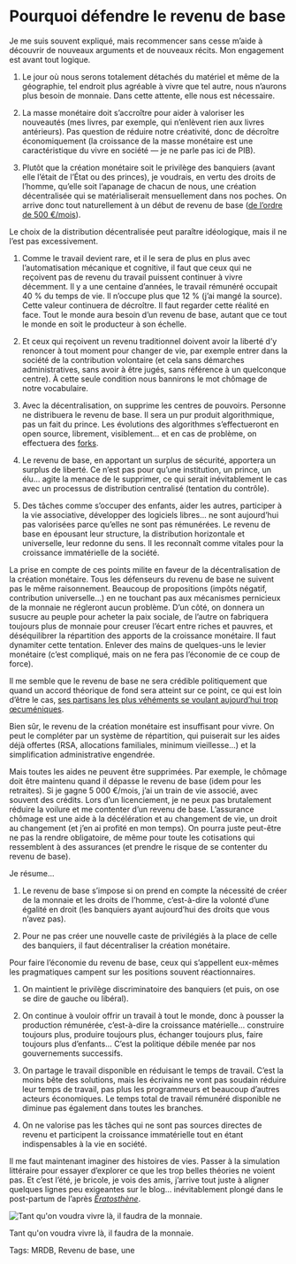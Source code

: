 # Pourquoi défendre le revenu de base

Je me suis souvent expliqué, mais recommencer sans cesse m’aide à découvrir de nouveaux arguments et de nouveaux récits. Mon engagement est avant tout logique.

1. Le jour où nous serons totalement détachés du matériel et même de la géographie, tel endroit plus agréable à vivre que tel autre, nous n’aurons plus besoin de monnaie. Dans cette attente, elle nous est nécessaire.

2. La masse monétaire doit s’accroître pour aider à valoriser les nouveautés (mes livres, par exemple, qui n’enlèvent rien aux livres antérieurs). Pas question de réduire notre créativité, donc de décroître économiquement (la croissance de la masse monétaire est une caractéristique du vivre en société — je ne parle pas ici de PIB).

3. Plutôt que la création monétaire soit le privilège des banquiers (avant elle l’était de l’État ou des princes), je voudrais, en vertu des droits de l’homme, qu’elle soit l’apanage de chacun de nous, une création décentralisée qui se matérialiserait mensuellement dans nos poches. On arrive donc tout naturellement à un début de revenu de base ([de l’ordre de 500 €/mois](http://www.creationmonetaire.info/2014/06/masse-monetaire-e-juin-2014.html)).

Le choix de la distribution décentralisée peut paraître idéologique, mais il ne l’est pas excessivement.

1. Comme le travail devient rare, et il le sera de plus en plus avec l’automatisation mécanique et cognitive, il faut que ceux qui ne reçoivent pas de revenu du travail puissent continuer à vivre décemment. Il y a une centaine d’années, le travail rémunéré occupait 40 % du temps de vie. Il n’occupe plus que 12 % (j’ai mangé la source). Cette valeur continuera de décroître. Il faut regarder cette réalité en face. Tout le monde aura besoin d’un revenu de base, autant que ce tout le monde en soit le producteur à son échelle.

5. Et ceux qui reçoivent un revenu traditionnel doivent avoir la liberté d’y renoncer à tout moment pour changer de vie, par exemple entrer dans la société de la contribution volontaire (et cela sans démarches administratives, sans avoir à être jugés, sans référence à un quelconque centre). À cette seule condition nous bannirons le mot chômage de notre vocabulaire.

6. Avec la décentralisation, on supprime les centres de pouvoirs. Personne ne distribuera le revenu de base. Il sera un pur produit algorithmique, pas un fait du prince. Les évolutions des algorithmes s’effectueront en open source, librement, visiblement… et en cas de problème, on effectuera des [forks](http://fr.wikipedia.org/wiki/Fork_(d%C3%A9veloppement_logiciel)).

7. Le revenu de base, en apportant un surplus de sécurité, apportera un surplus de liberté. Ce n’est pas pour qu’une institution, un prince, un élu… agite la menace de le supprimer, ce qui serait inévitablement le cas avec un processus de distribution centralisé (tentation du contrôle).

8. Des tâches comme s’occuper des enfants, aider les autres, participer à la vie associative, développer des logiciels libres… ne sont aujourd’hui pas valorisées parce qu’elles ne sont pas rémunérées. Le revenu de base en épousant leur structure, la distribution horizontale et universelle, leur redonne du sens. Il les reconnaît comme vitales pour la croissance immatérielle de la société.

La prise en compte de ces points milite en faveur de la décentralisation de la création monétaire. Tous les défenseurs du revenu de base ne suivent pas le même raisonnement. Beaucoup de propositions (impôts négatif, contribution universelle…) en ne touchant pas aux mécanismes pernicieux de la monnaie ne régleront aucun problème. D’un côté, on donnera un susucre au peuple pour acheter la paix sociale, de l’autre on fabriquera toujours plus de monnaie pour creuser l’écart entre riches et pauvres, et déséquilibrer la répartition des apports de la croissance monétaire. Il faut dynamiter cette tentation. Enlever des mains de quelques-uns le levier monétaire (c’est compliqué, mais on ne fera pas l’économie de ce coup de force).

Il me semble que le revenu de base ne sera crédible politiquement que quand un accord théorique de fond sera atteint sur ce point, ce qui est loin d’être le cas, [ses partisans les plus véhéments se voulant aujourd’hui trop œcuméniques](http://revenudebase.info/).

Bien sûr, le revenu de la création monétaire est insuffisant pour vivre. On peut le compléter par un système de répartition, qui puiserait sur les aides déjà offertes (RSA, allocations familiales, minimum vieillesse…) et la simplification administrative engendrée.

Mais toutes les aides ne peuvent être supprimées. Par exemple, le chômage doit être maintenu quand il dépasse le revenu de base (idem pour les retraites). Si je gagne 5 000 €/mois, j’ai un train de vie associé, avec souvent des crédits. Lors d’un licenciement, je ne peux pas brutalement réduire la voilure et me contenter d’un revenu de base. L’assurance chômage est une aide à la décélération et au changement de vie, un droit au changement (et j’en ai profité en mon temps). On pourra juste peut-être ne pas la rendre obligatoire, de même pour toute les cotisations qui ressemblent à des assurances (et prendre le risque de se contenter du revenu de base).

Je résume…

1. Le revenu de base s’impose si on prend en compte la nécessité de créer de la monnaie et les droits de l’homme, c’est-à-dire la volonté d’une égalité en droit (les banquiers ayant aujourd’hui des droits que vous n’avez pas).

11. Pour ne pas créer une nouvelle caste de privilégiés à la place de celle des banquiers, il faut décentraliser la création monétaire.

Pour faire l’économie du revenu de base, ceux qui s’appellent eux-mêmes les pragmatiques campent sur les positions souvent réactionnaires.

1. On maintient le privilège discriminatoire des banquiers (et puis, on ose se dire de gauche ou libéral).

14. On continue à vouloir offrir un travail à tout le monde, donc à pousser la production rémunérée, c’est-à-dire la croissance matérielle… construire toujours plus, produire toujours plus, échanger toujours plus, faire toujours plus d’enfants… C’est la politique débile menée par nos gouvernements successifs.

15. On partage le travail disponible en réduisant le temps de travail. C’est la moins bête des solutions, mais les écrivains ne vont pas soudain réduire leur temps de travail, pas plus les programmeurs et beaucoup d’autres acteurs économiques. Le temps total de travail rémunéré disponible ne diminue pas également dans toutes les branches.

16. On ne valorise pas les tâches qui ne sont pas sources directes de revenu et participent la croissance immatérielle tout en étant indispensables à la vie en société.

Il me faut maintenant imaginer des histoires de vies. Passer à la simulation littéraire pour essayer d’explorer ce que les trop belles théories ne voient pas. Et c’est l’été, je bricole, je vois des amis, j’arrive tout juste à aligner quelques lignes peu exigeantes sur le blog… inévitablement plongé dans le post-partum de l’après [*Ératosthène*](/eratosthene/).

![Tant qu'on voudra vivre là, il faudra de la monnaie.](https://tcrouzet.com/images_tc/2014/07/balaruc.jpg)

Tant qu'on voudra vivre là, il faudra de la monnaie.



Tags: MRDB, Revenu de base, une